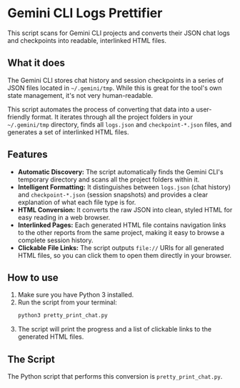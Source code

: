 # Gemini CLI Logs Prettifier

This script scans for Gemini CLI projects and converts their JSON chat logs and checkpoints into readable, interlinked HTML files.

## What it does

The Gemini CLI stores chat history and session checkpoints in a series of JSON files located in `~/.gemini/tmp`. While this is great for the tool's own state management, it's not very human-readable.

This script automates the process of converting that data into a user-friendly format. It iterates through all the project folders in your `~/.gemini/tmp` directory, finds all `logs.json` and `checkpoint-*.json` files, and generates a set of interlinked HTML files.

## Features

- **Automatic Discovery:** The script automatically finds the Gemini CLI's temporary directory and scans all the project folders within it.
- **Intelligent Formatting:** It distinguishes between `logs.json` (chat history) and `checkpoint-*.json` (session snapshots) and provides a clear explanation of what each file type is for.
- **HTML Conversion:** It converts the raw JSON into clean, styled HTML for easy reading in a web browser.
- **Interlinked Pages:** Each generated HTML file contains navigation links to the other reports from the same project, making it easy to browse a complete session history.
- **Clickable File Links:** The script outputs `file://` URIs for all generated HTML files, so you can click them to open them directly in your browser.

## How to use

1.  Make sure you have Python 3 installed.
2.  Run the script from your terminal:
    ```bash
    python3 pretty_print_chat.py
    ```
3.  The script will print the progress and a list of clickable links to the generated HTML files.

## The Script

The Python script that performs this conversion is `pretty_print_chat.py`.
